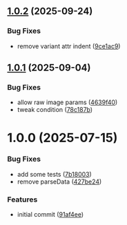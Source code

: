 ## [1.0.2](https://github.com/aemsites/vcc-pdp-renderer/compare/v1.0.1...v1.0.2) (2025-09-24)


### Bug Fixes

* remove variant attr indent ([9ce1ac9](https://github.com/aemsites/vcc-pdp-renderer/commit/9ce1ac91c4d0c36bf717e8291f2aa2fef8911ae6))

## [1.0.1](https://github.com/aemsites/vcc-pdp-renderer/compare/v1.0.0...v1.0.1) (2025-09-04)


### Bug Fixes

* allow raw image params ([4639f40](https://github.com/aemsites/vcc-pdp-renderer/commit/4639f403fa5e70b9f4444122ef4a04cb703c329a))
* tweak condition ([78c187b](https://github.com/aemsites/vcc-pdp-renderer/commit/78c187bdcc98a39f82751bae8fdb9858104f0d01))

# 1.0.0 (2025-07-15)


### Bug Fixes

* add some tests ([7b18003](https://github.com/aemsites/vcc-pdp-renderer/commit/7b18003b4ef2800fe1f0e51474de8e0a56a78fb5))
* remove parseData ([427be24](https://github.com/aemsites/vcc-pdp-renderer/commit/427be245f9fea6e444144fffd4054ec341abca83))


### Features

* initial commit ([91af4ee](https://github.com/aemsites/vcc-pdp-renderer/commit/91af4eef3eda6080dd5a3785eb6725f961c53e97))
